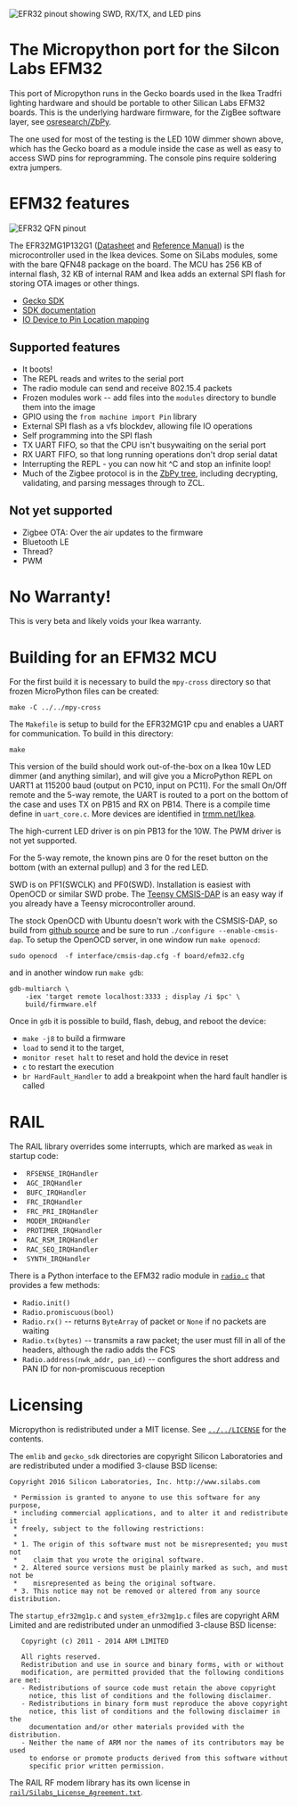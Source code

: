 ![EFR32 pinout showing SWD, RX/TX, and LED pins](images/efr32-annotated.jpg)

# The Micropython port for the Silcon Labs EFM32

This port of Micropython runs in the Gecko boards used in the Ikea
Tradfri lighting hardware and should be portable to other Silican Labs
EFM32 boards.  This is the underlying hardware firmware, for the
ZigBee software layer, see [osresearch/ZbPy](https://github.com/osresearch/ZbPy).

The one used for most of the testing is the LED 10W dimmer shown above,
which has the Gecko board as a module inside the case as well as easy to
access SWD pins for reprogramming.  The console pins require soldering
extra jumpers.

# EFM32 features

![EFR32 QFN pinout](images/efr32-pins.png)

The EFR32MG1P132G1 ([Datasheet](https://www.silabs.com/documents/public/data-sheets/efr32mg1-datasheet.pdf) and
[Reference Manual](https://www.silabs.com/documents/public/reference-manuals/efr32xg12-rm.pdf))
is the microcontroller used in the Ikea devices.
Some on SiLabs modules, some with the bare QFN48 package on the board.
The MCU has 256 KB of internal flash, 32 KB of internal RAM and Ikea adds
an external SPI flash for storing OTA images or other things.

* [Gecko SDK](https://github.com/SiliconLabs/Gecko_SDK)
* [SDK documentation](https://siliconlabs.github.io/Gecko_SDK_Doc/)
* [IO Device to Pin Location mapping](efm32mg1p-pins.md)

## Supported features
* It boots!
* The REPL reads and writes to the serial port
* The radio module can send and receive 802.15.4 packets
* Frozen modules work -- add files into the `modules` directory to bundle them into the image
* GPIO using the `from machine import Pin` library
* External SPI flash as a vfs blockdev, allowing file IO operations
* Self programming into the SPI flash
* TX UART FIFO, so that the CPU isn't busywaiting on the serial port
* RX UART FIFO, so that long running operations don't drop serial datat
* Interrupting the REPL - you can now hit ^C and stop an infinite loop!
* Much of the Zigbee protocol is in the [ZbPy tree](https://github.com/osresearch/zbpy), including decrypting, validating, and parsing messages through to ZCL.

## Not yet supported
* Zigbee OTA: Over the air updates to the firmware
* Bluetooth LE
* Thread?
* PWM

# No Warranty!

This is very beta and likely voids your Ikea warranty.

# Building for an EFM32 MCU

For the first build it is necessary to build the `mpy-cross` directory
so that frozen MicroPython files can be created:

	make -C ../../mpy-cross

The `Makefile` is setup to build for the EFR32MG1P cpu and enables a UART
for communication.  To build in this directory:

	make

This version of the build should work out-of-the-box on a Ikea 10w LED
dimmer (and anything similar), and will give you a MicroPython REPL on
UART1 at 115200 baud (output on PC10, input on PC11).  For the small
On/Off remote and the 5-way remote, the UART is routed to a port on
the bottom of the case and uses TX on PB15 and RX on PB14.  There is a
compile time define in `uart_core.c`.
More devices are identified in [trmm.net/Ikea](https://trmm.net/Ikea).

The high-current LED driver is on pin PB13 for the 10W.  The PWM driver
is not yet supported.

For the 5-way remote, the known pins are 0 for the reset button on the bottom (with an external pullup) and 3 for the red LED.

SWD is on PF1(SWCLK) and PF0(SWD).  Installation is easiest with OpenOCD or
similar SWD probe.  The [Teensy CMSIS-DAP](https://github.com/osresearch/arduino-cmsis-dap)
is an easy way if you already have a Teensy microcontroller around.

The stock OpenOCD with Ubuntu doesn't work with the CSMSIS-DAP, so build from [github source](https://github.com/ntfreak/openocd) and be sure to run `./configure --enable-cmsis-dap`.
To setup the OpenOCD server, in one window run `make openocd`:

```
sudo openocd  -f interface/cmsis-dap.cfg -f board/efm32.cfg
```

and in another window run `make gdb`:

```
gdb-multiarch \
	-iex 'target remote localhost:3333 ; display /i $pc' \
	build/firmware.elf
```

Once in `gdb` it is possible to build, flash, debug, and reboot the device:

* `make -j8` to build a firmware
* `load` to send it to the target,
* `monitor reset halt` to reset and hold the device in reset
* `c` to restart the execution
* `br HardFault_Handler` to add a breakpoint when the hard fault handler is called


# RAIL

The RAIL library overrides some interrupts, which are marked as `weak` in startup code:
* ` RFSENSE_IRQHandler`
* ` AGC_IRQHandler`
* ` BUFC_IRQHandler`
* ` FRC_IRQHandler`
* ` FRC_PRI_IRQHandler`
* ` MODEM_IRQHandler`
* ` PROTIMER_IRQHandler`
* ` RAC_RSM_IRQHandler`
* ` RAC_SEQ_IRQHandler`
* ` SYNTH_IRQHandler`

There is a Python interface to the EFM32 radio module in [`radio.c`](radio.c) that provides a few methods:

* `Radio.init()`
* `Radio.promiscuous(bool)`
* `Radio.rx()` -- returns `ByteArray` of packet or `None` if no packets are waiting
* `Radio.tx(bytes)` -- transmits a raw packet; the user must fill in all of the headers, although the radio adds the FCS
* `Radio.address(nwk_addr, pan_id)` -- configures the short address and PAN ID for non-promiscuous reception


# Licensing

Micropython is redistributed under a MIT license.  See [`../../LICENSE`](../../LICENSE)
for the contents.

The `emlib` and `gecko_sdk` directories are copyright Silicon Laboratories
and are redistributed under a modified 3-clause BSD license:

```
Copyright 2016 Silicon Laboratories, Inc. http://www.silabs.com

 * Permission is granted to anyone to use this software for any purpose,
 * including commercial applications, and to alter it and redistribute it
 * freely, subject to the following restrictions:
 *
 * 1. The origin of this software must not be misrepresented; you must not
 *    claim that you wrote the original software.
 * 2. Altered source versions must be plainly marked as such, and must not be
 *    misrepresented as being the original software.
 * 3. This notice may not be removed or altered from any source distribution.
```

The `startup_efr32mg1p.c` and `system_efr32mg1p.c` files are
copyright ARM Limited and are redistributed under an unmodified 3-clause BSD license:

```
   Copyright (c) 2011 - 2014 ARM LIMITED

   All rights reserved.
   Redistribution and use in source and binary forms, with or without
   modification, are permitted provided that the following conditions are met:
   - Redistributions of source code must retain the above copyright
     notice, this list of conditions and the following disclaimer.
   - Redistributions in binary form must reproduce the above copyright
     notice, this list of conditions and the following disclaimer in the
     documentation and/or other materials provided with the distribution.
   - Neither the name of ARM nor the names of its contributors may be used
     to endorse or promote products derived from this software without
     specific prior written permission.
```

The RAIL RF modem library has its own license in [`rail/Silabs_License_Agreement.txt`](rail/Silabs_License_Agreement.txt).
